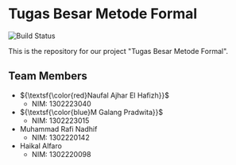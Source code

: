 # Tugas Besar Metode Formal

![Build Status](https://img.shields.io/badge/build-passing-brightgreen)

This is the repository for our project "Tugas Besar Metode Formal".

## Team Members
- ${\textsf{\color{red}Naufal Ajhar El Hafizh}}$
  - NIM: 1302223040
- ${\textsf{\color{blue}M Galang Pradwita}}$
  - NIM: 1302223015
- Muhammad Rafi Nadhif
  - NIM: 1302220142
- Haikal Alfaro
  - NIM: 1302220098
